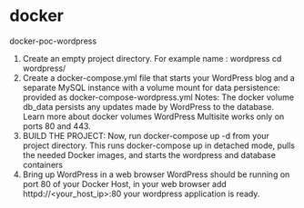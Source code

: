 # docker
docker-poc-wordpress
1. Create an empty project directory.
   For example name : wordpress
       cd wordpress/
2. Create a docker-compose.yml file that starts your WordPress blog and a separate MySQL instance with a volume mount for data persistence:
   provided as docker-compose-wordpress.yml 
Notes:
The docker volume db_data persists any updates made by WordPress to the database. Learn more about docker volumes
WordPress Multisite works only on ports 80 and 443. 
3. BUILD THE PROJECT:
Now, run docker-compose up -d from your project directory.
This runs docker-compose up in detached mode, pulls the needed Docker images, and starts the wordpress and database containers
4. Bring up WordPress in a web browser
   WordPress should be running on port 80 of your Docker Host, in your web browser add httpd://<your_host_ip>:80
   your wordpress application is ready.
   
